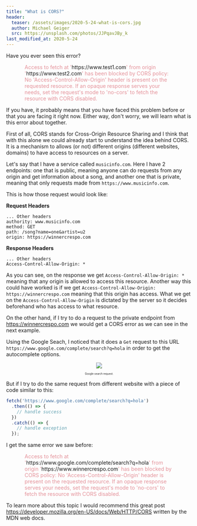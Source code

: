 ```yaml
---
title: "What is CORS?"
header:
  teaser: /assets/images/2020-5-24-what-is-cors.jpg
  author: Michael Geiger
  src: https://unsplash.com/photos/JJPqavJBy_k
last_modified_at: 2020-5-24
---
```


Have you ever seen this error?
 
<div style="margin: 10px 50px; color: #e49199;">
Access to fetch at '<a>https://www.test1.com</a>' from origin '<a>https://www.test2.com</a>' has been blocked by CORS policy: No 'Access-Control-Allow-Origin' header is present on the requested resource. If an opaque response serves your needs, set the request's mode to 'no-cors' to fetch the resource with CORS disabled.
</div>

If you have, it probably means that you have faced this problem before or that you are facing it right now. Either way, don't worry, we will learn what is this error about together.

First of all, CORS stands for Cross-Origin Resource Sharing and I think that with this alone we could already start to understand the idea behind CORS. It is a mechanism to allows (or not) different origins (different websites, domains) to have access to resources on a server.

Let's say that I have a service called `musicinfo.com`. Here I have 2 endpoints: one that is public, meaning anyone can do requests from any origin and get information about a song, and another one that is private, meaning that only requests made from `https://www.musicinfo.com`.

This is how those request would look like:

**Request Headers**
```
... Other headers
authority: www.musicinfo.com
method: GET
path: /song?name=one&artist=u2
origin: https://winnercrespo.com
```

**Response Headers**
```
... Other headers
Access-Control-Allow-Origin: *
```

As you can see, on the response we get `Access-Control-Allow-Origin: *` meaning that any origin is allowed to access this resource. Another way this could have worked is if we get `Access-Control-Allow-Origin: https://winnercrespo.com` meaning that this origin has access. What we get on the `Access-Control-Allow-Origin` is dictated by the server so it decides beforehand who has access to what resource.

On the other hand, if I try to do a request to the private endpoint from https://winnercrespo.com we would get a CORS error as we can see in the next example.

Using the Google Seach, I noticed that it does a `Get` request to this URL `https://www.google.com/complete/search?q=hola` in order to get the autocomplete options.

<div style="text-align: center; margin-top: 10px;">
  <img src="{{'/assets/images/google-search-request.png'}}" />
  <div style="font-size: 0.5em; margin: 10px 0;">Google search request.</div>
</div>

But if I try to do the same request from different website with a piece of code similar to this:

```javascript
fetch('https://www.google.com/complete/search?q=hola')
  .then(() => {
    // handle success
  })
  .catch(() => {
    // handle exception
  });
  ```

I get the same error we saw before:

<div style="margin: 10px 50px; color: #e49199;">
Access to fetch at '<a>https://www.google.com/complete/search?q=hola</a>' from origin '<a>https://www.winnercrespo.com</a>' has been blocked by CORS policy: No 'Access-Control-Allow-Origin' header is present on the requested resource. If an opaque response serves your needs, set the request's mode to 'no-cors' to fetch the resource with CORS disabled.
</div>

To learn more about this topic I would recommend this great post <a>https://developer.mozilla.org/en-US/docs/Web/HTTP/CORS</a> written by the MDN web docs.
